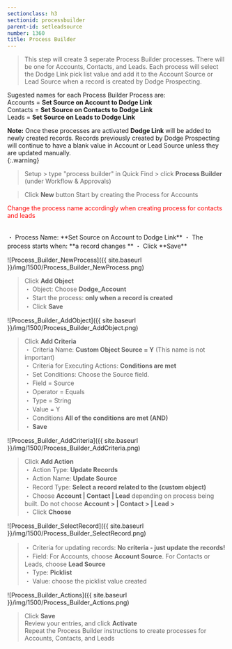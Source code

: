 ```yaml
---
sectionclass: h3
sectionid: processbuilder
parent-id: setleadsource
number: 1360
title: Process Builder
---
```

>This step will create 3 seperate Process Builder processes.  There will be one for Accounts, Contacts, and Leads.  Each process will select the Dodge Link pick list value and add it to the Account Source or Lead Source when a record is created by Dodge Prospecting. 

Sugested names for each Process Builder Process are:
<br>Accounts = **Set Source on Account to Dodge Link** 
<br>Contacts = **Set Source on Contacts to Dodge Link**
<br>Leads = **Set Source on Leads to Dodge Link** 

**Note:**  Once these processes are activated **Dodge Link** will be added to newly created records. Records previously created by Dodge Prospecting will continue to have a blank value in Account or Lead Source unless they are updated manually.  
{:.warning}

>Setup > type "process builder" in Quick Find > click **Process Builder** (under Workflow & Approvals)  

>Click **New** button
Start by creating the Process for Accounts<br>
<p style="color:red">Change the process name accordingly when creating process for contacts and leads</p> <br>
  ・    Process Name: **Set Source on Account to Dodge Link**  
  ・    The process starts when: **a record changes **
  ・    Click **Save**

![Process_Builder_NewProcess]({{ site.baseurl }}/img/1500/Process_Builder_NewProcess.png)  

>Click **Add Object**  
  ・    Object: Choose **Dodge_Account**   
  ・    Start the process: **only when a record is created**    
  ・    Click **Save**  

![Process_Builder_AddObject]({{ site.baseurl }}/img/1500/Process_Builder_AddObject.png)

>Click **Add Criteria**   
  ・    Criteria Name: **Custom Object Source = Y** (This name is not important)  
  ・    Criteria for Executing Actions: **Conditions are met**  
  ・    Set Conditions: Choose the Source field.  
      ・    Field = Source   
      ・    Operator = Equals  
      ・    Type = String  
      ・    Value = Y  
  ・    Conditions **All of the conditions are met (AND)**  
  ・    **Save**  

![Process_Builder_AddCriteria]({{ site.baseurl }}/img/1500/Process_Builder_AddCriteria.png)


>Click **Add Action**  
  ・    Action Type: **Update Records**  
  ・    Action Name: **Update Source**  
  ・    Record Type: **Select a record related to the (custom object)**  
  ・    Choose **Account | Contact | Lead** depending on process being built. Do not choose **Account > | Contact > | Lead >**  
  ・    Click **Choose**  

![Process_Builder_SelectRecord]({{ site.baseurl }}/img/1500/Process_Builder_SelectRecord.png)  

>  ・    Criteria for updating records: **No criteria - just update the records!**  
  ・    Field: For Accounts, choose **Account Source**.  For Contacts or Leads, choose **Lead Source**  
  ・    Type: **Picklist**  
  ・    Value: choose the picklist value created  

![Process_Builder_Actions]({{ site.baseurl }}/img/1500/Process_Builder_Actions.png)

>Click **Save**  
Review your entries, and click **Activate**  
Repeat the Process Builder instructions to create processes for Accounts, Contacts, and Leads  
